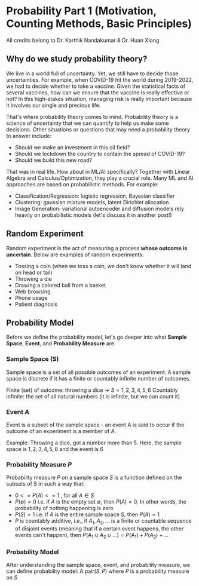 # Probability Part 1 (Motivation, Counting Methods, Basic Principles)
All credits belong to Dr. Karthik Nandakumar & Dr. Huan Xiong
## Why do we study probability theory?
We live in a world full of uncertainty. Yet, we still have to decide those uncertainties. For example, when COVID-19 hit the world during 2019-2022, we had to decide whether to take a vaccine. Given the statistical facts of several vaccines, how can we ensure that the vaccine is really effective or not? In this high-stakes situation, managing risk is really important because it involves our single and precious life.

That's where probability theory comes to mind. Probability theory is a science of uncertainty that we can quantify to help us make some decisions. Other situations or questions that may need a probability theory to answer include:
- Should we make an investment in this oil field?
- Should we lockdown the country to contain the spread of COVID-19?
- Should we build this new road?

That was in real life. How about in ML/AI specifically? Together with Linear Algebra and Calculus/Optimization, they play a crucial role. Many ML and AI approaches are based on probabilistic methods. For example:
- Classification/Regression: logistic regression, Bayesian classifier
- Clustering: gaussian mixture models, latent Dirichlet allocation
- Image Generation: variational autoencoder and diffusion models rely heavily on probabilistic models (let's discuss it in another post!)

## Random Experiment
Random experiment is the act of measuring a process **whose outcome is uncertain**. Below are examples of random experiments:
- Tossing a coin (when we toss a coin, we don't know whether it will land on head or tail)
- Throwing a die
- Drawing a colored ball from a basket
- Web browsing
- Phone usage
- Patient diagnosis

## Probability Model
Before we define the probability model, let's go deeper into what **Sample Space**, **Event**, and **Probability Measure** are.

### Sample Space \(S\)
Sample space is a set of all possible outcomes of an experiment. A sample space is discrete if it has a finite or countably infinite number of outcomes.

Finite (set) of outcome: throwing a dice -> $`S = {1,2,3,4,5,6}`$
Countably infinite: the set of all natural numbers (it is infinite, but we can count it)

### Event $`A`$
Event is a subset of the sample space - an event A is said to occur if the outcome of an experiment is a member of $`A`$. 

Example: Throwing a dice, got a number more than 5. Here, the sample space is $`{1,2,3,4,5,6}`$ and the event is $`{6}`$

### Probability Measure $`P`$
Probability measure $`P`$ on a sample space $S$ is a function defined on the subsets of S in such a way that:
- $`0 <= P(A) <= 1`$ , for all $`A \in S`$
- $`P(\emptyset) = 0`$ i.e. if $A$ is the empty set $`\emptyset`$, then $`P(A)=0`$. In other words, the probability of nothing happening is zero
- $`P(S) = 1`$ i.e. if $`A`$ is the entire sample space S, then $`P(A)=1`$
- $`P`$ is countably additive, i.e., if $`A_1, A_2, ...`$ is a finite or countable sequence of disjoint events (meaning that if a certain event happens, the other events can't happen), then $`P(A_1 \cup A_2 \cup ...) = P(A_1) + P(A_2) + ...`$

### Probability Model
After understanding the sample space, event, and probability measure, we can define probability model: A pair($`S,P`$) where $`P`$ is a probability measure on $`S`$